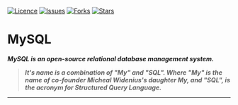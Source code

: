 [![Licence](https://img.shields.io/github/license/bishtanuj/mysql?style=for-the-badge)](./LICENSE)
[![Issues](https://img.shields.io/github/issues/bishtanuj/mysql?style=for-the-badge)](./ISSUES)
[![Forks](https://img.shields.io/github/forks/bishtanuj/mysql?style=for-the-badge)](./FORKS)
[![Stars](https://img.shields.io/github/stars/bishtanuj/mysql?style=for-the-badge)](./STARS)

# MySQL

__*MySQL is an open-source relational database management system.*__

> __*It's name is a combination of "My" and "SQL". Where "My" is the name of co-founder Micheal Widenius's daughter My, and "SQL", is the acronym for Structured Query Language.*__

---
